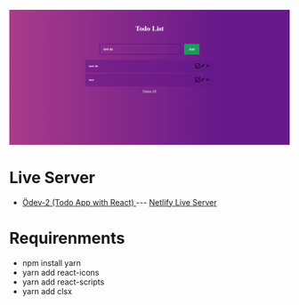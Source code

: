 
![logo](/img/TodoApp/5.png)
# Live Server
 -  [Ödev-2 (Todo App with React) ](https://github.com/135-Inveon-FullStack-Bootcamp-Classroom/Ugur-Ilgin-Homeworks/tree/main/Homework-2/README.md) --- [Netlify Live Server](https://naughty-lalande-d57850.netlify.app)


# Requirenments
* npm install yarn
* yarn add react-icons
* yarn add react-scripts
* yarn add clsx
